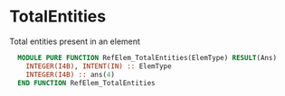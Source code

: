 # TotalEntities

Total entities present in an element

```fortran
  MODULE PURE FUNCTION RefElem_TotalEntities(ElemType) RESULT(Ans)
    INTEGER(I4B), INTENT(IN) :: ElemType
    INTEGER(I4B) :: ans(4)
  END FUNCTION RefElem_TotalEntities
```
